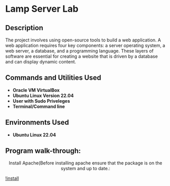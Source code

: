 <h1>Lamp Server Lab</h1>



<h2>Description</h2>
The project involves using open-source tools to build a web application. A web application requires four key components: a server operating system, a web server, a database, and a programming language. These layers of software are essential for creating a website that is driven by a database and can display dynamic content.
<br />


<h2>Commands and Utilities Used</h2>

- <b>Oracle VM VirtualBox</b> 
- <b>Ubuntu Linux Version 22.04</b> 
- <b>User with Sudo Priveleges</b> 
- <b>Terminal/Command line</b>

<h2>Environments Used </h2>

- <b>Ubuntu Linux 22.04</b> 

<h2>Program walk-through:</h2>

<p align="center">
Install Apache(Before installing apache ensure that the package is on the system and up to date.:

[!install](https://imgur.com/uzChvys)


<!--
 ```diff
- text in red
+ text in green
! text in orange
# text in gray
@@ text in purple (and bold)@@
```
--!>
